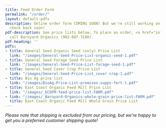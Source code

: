```yaml
---
title: Feed Order Form
permalink: "/order/"
layout: default-pdfs
description: Online order form COMING SOON! But we're still working on this page.  Please
  check back soon!
pdf-description: See price lists below. To place an order, <a href="info@barnyardorganics.com">email</a>   or
  call Barnyard Organics (902-887-3188).
pdf-heading: ''
pdfs:
- title: General Seed Organic Seed (only) Price List
  link: "/images/General-Seed-Price-List-organic-seed-1.pdf"
- title: General Seed Forage Seed Price List
  link: "/images/General-Seed-Price-List-forage-seed-1.pdf"
- title: General Seed Cover Crop Price List
  link: "/images/General-Seed-Price-List_cover crop-1.pdf"
- title: Bio Ag price list
  link: "/images/BioAg-Price-List-premixes-supps-fert-1.pdf"
- title: East Coast Organic Feed Mill Price List
  link: "/images/_ECOFM-feed-price-list-FARM.pdf"
- link: "/images/_Barnyard-Organics-whole-grain-price-list-FARM.pdf"
  title: East Coast Organic Feed Mill Whole Grain Price List
---
```



*Please note that shipping is excluded from our pricing, but we’re happy to get you a preferred customer shipping quote!*